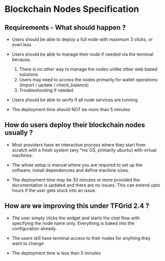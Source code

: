 # Blockchain Nodes Specification

## Requirements - What should happen ?

* Users should be able to deploy a full node with maximum 3 clicks, or even less
* Users should be able to manage their node if needed via the terminal because,

  1) There is no other way to manage the nodes unlike other web based solutions
  2) Users may need to access the nodes primarily for wallet operations (import / update / check_balance)
  3) Troubleshooting if needed

* Users should be able to verify if all node services are running
* The deployment time should NOT be more than 5 minutes


## How do users deploy their blockchain nodes usually ?

* Most providers have an interactive process where they start from scratch with a fresh system (any *nix OS, primarily ubuntu) with virtual machines.

* The whole setup is manual where you are required to set up the software, install dependencies and define machine sizes.

* The deployment time may be 30 minutes or more provided the documentation is updated and there are no issues. This can extend upto hours if the user gets stuck into an issue.

## How are we improving this under TFGrid 2.4 ?

* The user simply clicks the widget and starts the chat flow with specifying the node name only. Everything is baked into the configuration already.

* The users still have terminal access to their nodes for anything they want to change

* The deployment time is less than 5 minutes
